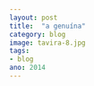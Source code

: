 ```yaml
---
layout: post
title:  "a genuína"
category: blog
image: tavira-8.jpg
tags:
- blog
ano: 2014
---
```




